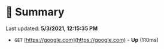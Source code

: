 # 📖 Summary
Last updated: **5/3/2021, 12:15:35 PM**

- `GET` [https://google.com](https://google.com) - **Up** (110ms)
